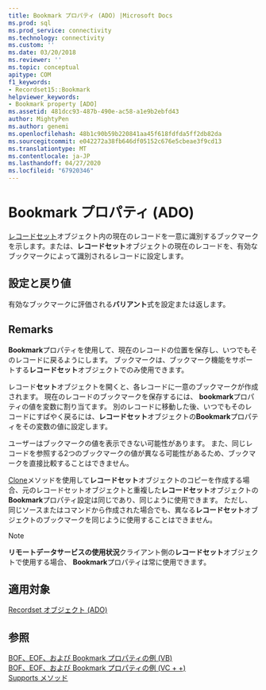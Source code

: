 ```yaml
---
title: Bookmark プロパティ (ADO) |Microsoft Docs
ms.prod: sql
ms.prod_service: connectivity
ms.technology: connectivity
ms.custom: ''
ms.date: 03/20/2018
ms.reviewer: ''
ms.topic: conceptual
apitype: COM
f1_keywords:
- Recordset15::Bookmark
helpviewer_keywords:
- Bookmark property [ADO]
ms.assetid: 481dcc93-487b-490e-ac58-a1e9b2ebfd43
author: MightyPen
ms.author: genemi
ms.openlocfilehash: 48b1c90b59b220841aa45f618fdfda5ff2db82da
ms.sourcegitcommit: e042272a38fb646df05152c676e5cbeae3f9cd13
ms.translationtype: MT
ms.contentlocale: ja-JP
ms.lasthandoff: 04/27/2020
ms.locfileid: "67920346"
---
```

# <a name="bookmark-property-ado"></a>Bookmark プロパティ (ADO)
[レコードセット](../../../ado/reference/ado-api/recordset-object-ado.md)オブジェクト内の現在のレコードを一意に識別するブックマークを示します。または、**レコードセット**オブジェクトの現在のレコードを、有効なブックマークによって識別されるレコードに設定します。  
  
## <a name="settings-and-return-values"></a>設定と戻り値  
 有効なブックマークに評価される**バリアント**式を設定または返します。  
  
## <a name="remarks"></a>Remarks  
 **Bookmark**プロパティを使用して、現在のレコードの位置を保存し、いつでもそのレコードに戻るようにします。 ブックマークは、ブックマーク機能をサポートする**レコードセット**オブジェクトでのみ使用できます。  
  
 レコード**セット**オブジェクトを開くと、各レコードに一意のブックマークが作成されます。 現在のレコードのブックマークを保存するには、 **bookmark**プロパティの値を変数に割り当てます。 別のレコードに移動した後、いつでもそのレコードにすばやく戻るには、**レコードセット**オブジェクトの**Bookmark**プロパティをその変数の値に設定します。  
  
 ユーザーはブックマークの値を表示できない可能性があります。 また、同じレコードを参照する2つのブックマークの値が異なる可能性があるため、ブックマークを直接比較することはできません。  
  
 [Clone](../../../ado/reference/ado-api/clone-method-ado.md)メソッドを使用して**レコードセット**オブジェクトのコピーを作成する場合、元のレコードセットオブジェクトと重複した**レコードセット**オブジェクトの**Bookmark**プロパティ設定は同じであり、同じように使用できます。 ただし、同じソースまたはコマンドから作成された場合でも、異なる**レコードセット**オブジェクトのブックマークを同じように使用することはできません。  
  
> [!NOTE]
>  **リモートデータサービスの使用状況**クライアント側の**レコードセット**オブジェクトで使用する場合、 **Bookmark**プロパティは常に使用できます。  
  
## <a name="applies-to"></a>適用対象  
 [Recordset オブジェクト (ADO)](../../../ado/reference/ado-api/recordset-object-ado.md)  
  
## <a name="see-also"></a>参照  
 [BOF、EOF、および Bookmark プロパティの例 (VB)](../../../ado/reference/ado-api/bof-eof-and-bookmark-properties-example-vb.md)   
 [BOF、EOF、および Bookmark プロパティの例 (VC + +)](../../../ado/reference/ado-api/bof-eof-and-bookmark-properties-example-vc.md)   
 [Supports メソッド](../../../ado/reference/ado-api/supports-method.md)
